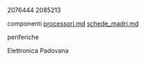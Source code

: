 2076444
2085213

componenti
[processori.md](componenti/processori.md)
[schede_madri.md](componenti/schede_maadri.md)

periferiche

Elettronica Padovana
